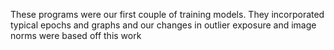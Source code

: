 These programs were our first couple of training models. They incorporated typical epochs and graphs and our changes in outlier exposure and image norms were based off this work
